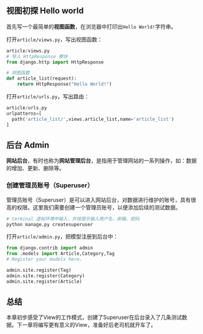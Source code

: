 

## 视图初探 Hello world

首先写一个最简单的**视图函数**，在浏览器中打印出`Hello World!`字符串。

打开`article/views.py`，写出视图函数：

```python
article/views.py
# 导入 HttpResponse 模块
from django.http import HttpResponse

# 视图函数
def article_list(request):
    return HttpResponse("Hello World!")
```

打开`article/urls.py`，写出路由：

```python
article/urls.py
urlpatterns=[
  path('article_list/',views.article_list,name='article_list')
]
```

##  后台 Admin

**网站后台**，有时也称为**网站管理后台**，是指用于管理网站的一系列操作，如：数据的增加、更新、删除等。

### 创建管理员账号（Superuser）

管理员账号（Superuser）是可以进入网站后台，对数据进行维护的账号，具有很高的权限。这里我们需要创建一个管理员账号，以便添加后续的测试数据。

```python
# terminal 虚拟环境中输入，并按提示输入用户名、邮箱、密码
python manage.py createsuperuser
```

打开`article/admin.py`，把模型注册到后台中：

```python
from django.contrib import admin
from .models import Article,Category,Tag
# Register your models here.

admin.site.register(Tag)
admin.site.register(Category)
admin.site.register(Article)

```

## 总结

本章初步感受了View的工作模式，创建了Superuser在后台录入了几条测试数据。下一章将编写更有意义的View，准备好后老司机就开车了。

